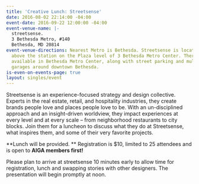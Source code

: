 ```yaml
---
title: 'Creative Lunch: Streetsense'
date: 2016-08-02 22:14:00 -04:00
event-date: 2016-09-22 12:00:00 -04:00
event-venue-name: |-
  streetsense.
  3 Bethesda Metro, #140
  Bethesda, MD 20814
event-venue-directions: Nearest Metro is Bethesda. Streetsense is located directly
  above the station on the Plaza level of 3 Bethesda Metro Center. There is paid parking
  available in Bethesda Metro Center, along with street parking and multiple parking
  garages around downtown Bethesda.
is-even-on-events-page: true
layout: singles/event
---
```


Streetsense is an experience-focused strategy and design collective. Experts in the real estate, retail, and hospitality industries, they create brands people love and places people love to be. With an un-disciplined approach and an insight-driven worldview, they impact experiences at every level and at every scale – from neighborhood restaurants to city blocks. Join them for a luncheon to discuss what they do at Streetsense, what inspires them, and some of their very favorite projects.

**Lunch will be provided. ** Registration is $10, limited to 25 attendees and is open to **AIGA members first!**

Please plan to arrive at streetsense 10 minutes early to allow time for registration, lunch and swapping stories with other designers. The presentation will begin promptly at noon.